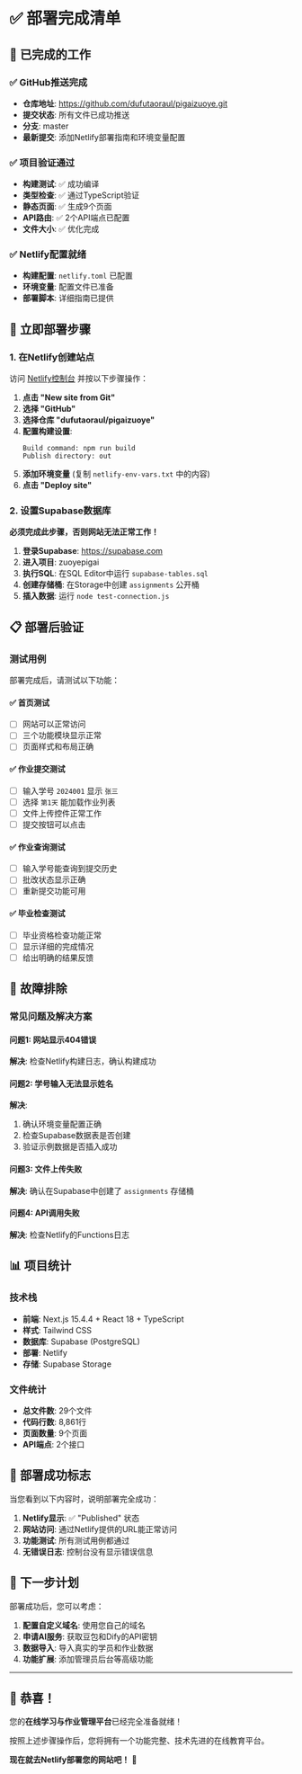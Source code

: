 # ✅ 部署完成清单

## 🎉 已完成的工作

### ✅ GitHub推送完成
- **仓库地址**: https://github.com/dufutaoraul/pigaizuoye.git
- **提交状态**: 所有文件已成功推送
- **分支**: master
- **最新提交**: 添加Netlify部署指南和环境变量配置

### ✅ 项目验证通过
- **构建测试**: ✅ 成功编译
- **类型检查**: ✅ 通过TypeScript验证
- **静态页面**: ✅ 生成9个页面
- **API路由**: ✅ 2个API端点已配置
- **文件大小**: ✅ 优化完成

### ✅ Netlify配置就绪
- **构建配置**: `netlify.toml` 已配置
- **环境变量**: 配置文件已准备
- **部署脚本**: 详细指南已提供

## 🚀 立即部署步骤

### 1. 在Netlify创建站点
访问 [Netlify控制台](https://app.netlify.com) 并按以下步骤操作：

1. **点击 "New site from Git"**
2. **选择 "GitHub"** 
3. **选择仓库 "dufutaoraul/pigaizuoye"**
4. **配置构建设置**:
   ```
   Build command: npm run build
   Publish directory: out
   ```
5. **添加环境变量** (复制 `netlify-env-vars.txt` 中的内容)
6. **点击 "Deploy site"**

### 2. 设置Supabase数据库
**必须完成此步骤，否则网站无法正常工作！**

1. **登录Supabase**: https://supabase.com
2. **进入项目**: zuoyepigai  
3. **执行SQL**: 在SQL Editor中运行 `supabase-tables.sql`
4. **创建存储桶**: 在Storage中创建 `assignments` 公开桶
5. **插入数据**: 运行 `node test-connection.js`

## 📋 部署后验证

### 测试用例
部署完成后，请测试以下功能：

#### ✅ 首页测试
- [ ] 网站可以正常访问
- [ ] 三个功能模块显示正常
- [ ] 页面样式和布局正确

#### ✅ 作业提交测试  
- [ ] 输入学号 `2024001` 显示 `张三`
- [ ] 选择 `第1天` 能加载作业列表
- [ ] 文件上传控件正常工作
- [ ] 提交按钮可以点击

#### ✅ 作业查询测试
- [ ] 输入学号能查询到提交历史
- [ ] 批改状态显示正确
- [ ] 重新提交功能可用

#### ✅ 毕业检查测试
- [ ] 毕业资格检查功能正常
- [ ] 显示详细的完成情况
- [ ] 给出明确的结果反馈

## 🔧 故障排除

### 常见问题及解决方案

#### 问题1: 网站显示404错误
**解决**: 检查Netlify构建日志，确认构建成功

#### 问题2: 学号输入无法显示姓名
**解决**: 
1. 确认环境变量配置正确
2. 检查Supabase数据表是否创建
3. 验证示例数据是否插入成功

#### 问题3: 文件上传失败
**解决**: 确认在Supabase中创建了 `assignments` 存储桶

#### 问题4: API调用失败
**解决**: 检查Netlify的Functions日志

## 📊 项目统计

### 技术栈
- **前端**: Next.js 15.4.4 + React 18 + TypeScript
- **样式**: Tailwind CSS
- **数据库**: Supabase (PostgreSQL)
- **部署**: Netlify
- **存储**: Supabase Storage

### 文件统计
- **总文件数**: 29个文件
- **代码行数**: 8,861行
- **页面数量**: 9个页面
- **API端点**: 2个接口

## 🎯 部署成功标志

当您看到以下内容时，说明部署完全成功：

1. **Netlify显示**: ✅ "Published" 状态
2. **网站访问**: 通过Netlify提供的URL能正常访问
3. **功能测试**: 所有测试用例都通过
4. **无错误日志**: 控制台没有显示错误信息

## 🌟 下一步计划

部署成功后，您可以考虑：

1. **配置自定义域名**: 使用您自己的域名
2. **申请AI服务**: 获取豆包和Dify的API密钥
3. **数据导入**: 导入真实的学员和作业数据
4. **功能扩展**: 添加管理员后台等高级功能

---

## 🎉 恭喜！

您的**在线学习与作业管理平台**已经完全准备就绪！

按照上述步骤操作后，您将拥有一个功能完整、技术先进的在线教育平台。

**现在就去Netlify部署您的网站吧！** 🚀
